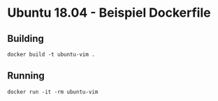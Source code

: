 # Ubuntu 18.04 - Beispiel Dockerfile

## Building

``` 
docker build -t ubuntu-vim .
```

## Running

``` 
docker run -it -rm ubuntu-vim
```